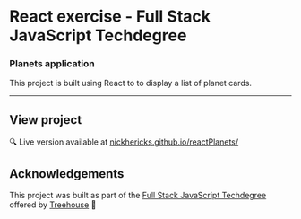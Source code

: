 # React exercise - Full Stack JavaScript Techdegree

### Planets application
This project is built using React to to display a list of planet cards.

***
<!-- <img src="https://res.cloudinary.com/dtqevfsxh/image/upload/v1554483544/portfolio/expressFlashcards.png" width="500px"> -->

## View project
:mag: Live version available at [nickhericks.github.io/reactPlanets/](https://nickhericks.github.io/reactPlanets/)

<!-- ## Project objective
This project was built as I was learning about the Express web framework and the Pug templating engine. Through this project I learned about the request and response objects, body-parser, routes, templates, middleware, cookies (cookie-parser) redirects, error handling, modularizing routes, route parameters and query strings, serving static assets with a static server, and much more. :) -->

<!-- ## Techniques and concepts
- Express web framework
- Pug templating engine -->

<!-- ## Code example
```javascript
const express = require('express');
const router = express.Router();

// When request is made to main url
router.get('/', (req, res) => {
	// Assign username cookie to a variable
	const name = req.cookies.username;
	// If there is a username cookie
	if (name) {
		// Display the index.pug template and pass it the name variable
		res.render("index", { name });
	}
	// If no cookie
	else {
		// Redirect to /hello url
		res.redirect('/hello');
	}
});
``` -->

## Acknowledgements
This project was built as part of the [Full Stack JavaScript Techdegree](https://join.teamtreehouse.com/techdegree/) offered by [Treehouse](https://teamtreehouse.com) :raised_hands:
